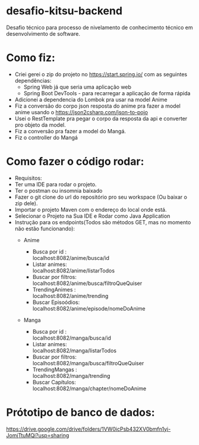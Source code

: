 # desafio-kitsu-backend
Desafio técnico para processo de nivelamento de conhecimento técnico em desenvolvimento de software.

# Como fiz:
- Criei gerei o zip do projeto no https://start.spring.io/ com as seguintes dependências:
  *  Spring Web já que seria uma aplicação web
  *  Spring Boot DevTools - para recarregar a aplicação de forma rápida
 - Adicionei a dependencia do Lombok pra usar na model Anime
 -  Fiz a conversão do corpo json resposta do anime pra fazer a model anime usando o https://json2csharp.com/json-to-pojo 
 - Usei o RestTemplate pra pegar o corpo da resposta da api e converter pro objeto da model.
 - Fiz a conversão pra fazer a model do Mangá.
 - Fiz o controller do Mangá

# Como fazer o código rodar:

- Requisitos:
 - Ter uma IDE para rodar o projeto.
 - Ter o postman ou insomnia baixado
- Fazer o git clone do url do repositório pro seu workspace (Ou baixar o zip dele).
- Importar o projeto Maven com o endereço do local onde está.
- Selecionar o Projeto na Sua IDE e Rodar como Java Application
- Instrução para os endpoints(Todos são métodos GET, mas no momento não estão funcionando):
   * Anime
     - Busca por id :<br>
       localhost:8082/anime/busca/id
     - Listar animes: <br>localhost:8082/anime/listarTodos
     - Buscar por filtros:  <br>localhost:8082/anime/busca/filtroQueQuiser
     - TrendingAnimes :  <br>localhost:8082/anime/trending
     - Buscar Episoódios:  <br>localhost:8082/anime/episode/nomeDoAnime
     
   * Manga
     - Busca por id : <br>localhost:8082/manga/busca/id
     - Listar animes: <br>localhost:8082/manga/listarTodos
     - Buscar por filtros:  <br>localhost:8082/manga/busca/filtroQueQuiser
     - TrendingMangas :  <br>localhost:8082/manga/trending
     - Buscar Capítulos:  <br>localhost:8082/manga/chapter/nomeDoAnime
    
# Prótotipo de banco de dados:
https://drive.google.com/drive/folders/1VW0icPsb432XV0bmfn1yi-JomjTtuMQi?usp=sharing
